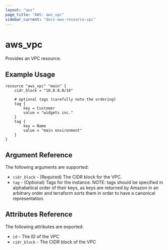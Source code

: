 ```yaml
---
layout: "aws"
page_title: "AWS: aws_vpc"
sidebar_current: "docs-aws-resource-vpc"
---
```


# aws\_vpc

Provides an VPC resource.

## Example Usage

```
resource "aws_vpc" "main" {
    cidr_block = "10.0.0.0/16"

    # optional tags (carefully note the ordering)
    tag {
        key = Customer
        value = "widgets inc."
    }
    tag {
        key = Name
        value = "main environment"
    }
}
```

## Argument Reference

The following arguments are supported:

* `cidr_block` - (Required) The CIDR block for the VPC.
* `tag` - (Optional) Tags for the instance. NOTE: tags should be specified in alphabetical order of their keys, as keys are returned by Amazon in an arbitrary order and terraform sorts them in order to have a canonical representation.

## Attributes Reference

The following attributes are exported:

* `id` - The ID of the VPC
* `cidr_block` - The CIDR block of the VPC

